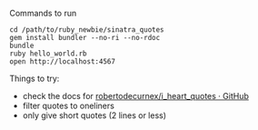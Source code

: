 Commands to run

    cd /path/to/ruby_newbie/sinatra_quotes
    gem install bundler --no-ri --no-rdoc
    bundle
    ruby hello_world.rb
    open http://localhost:4567

Things to try:
* check the docs for [robertodecurnex/i_heart_quotes · GitHub](https://github.com/robertodecurnex/i_heart_quotes)
* filter quotes to oneliners
* only give short quotes (2 lines or less)

